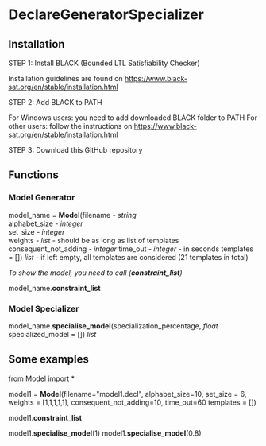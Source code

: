 # DeclareGeneratorSpecializer

## Installation 

STEP 1: Install BLACK (Bounded LTL Satisfiability Checker)

Installation guidelines are found on https://www.black-sat.org/en/stable/installation.html

STEP 2: Add BLACK to PATH

For Windows users: you need to add downloaded BLACK folder to PATH
For other users: follow the instructions on https://www.black-sat.org/en/stable/installation.html

STEP 3: Download this GitHub repository 


## Functions

### Model Generator

model_name = **Model**(filename *- string* \
                    alphabet_size *- integer* \
                    set_size *- integer* \
                    weights *- list* - should be as long as list of templates
                    consequent_not_adding *- integer*
                    time_out *- integer* - in seconds
                    templates = [])                         *list* - if left empty, all templates are considered (21 templates in total)

*To show the model, you need to call (**constraint_list**)*

model_name.**constraint_list** 

### Model Specializer
 
model_name.**specialise_model**(specialization_percentage,  *float*
                                specialized_model = [])     *list*


## Some examples 

from Model import *

model1 = **Model**(filename="model1.decl",
               alphabet_size=10,
               set_size = 6,
               weights = [1,1,1,1,1],
               consequent_not_adding=10,
               time_out=60
               templates = [])

model1.**constraint_list**

model1.**specialise_model**(1)
model1.**specialise_model**(0.8)





 
